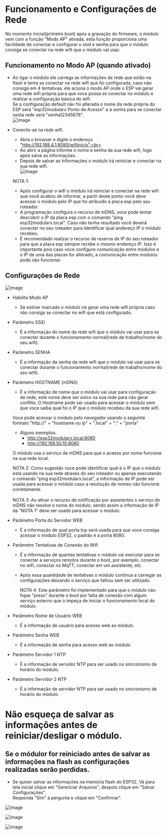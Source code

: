 # Funcionamento e Configurações de Rede

No momento inicial(primeiro boot) após a gravação do firmware, o módulo vem com a função "Modo AP" ativada, esta função proporciona uma facilidade de conectar e configurar o ssid e senha para que o módulo consiga se conectar na rede wifi que o módulo vai usar.<br>

## Funcionamento no Modo AP (quando ativado)
- Ao ligar o módulo ele carrega as informações de rede que estão na flash e tenta se conectar na rede wifi que foi configurada, caso não consiga em 4 tentativas, ele aciona o modo AP onde o ESP vai gerar uma rede wifi própria para que voce possa se conectar no módulo e realizar a configuração básica do wifi.<br>
Se a configuração default não foi alterada o nome da rede própria do ESP será "esp32modularx Ponto de Acesso" e a senha para se conectar nesta rede será "senha12345678".<br>
![image](https://github.com/rede-analista/smcr/blob/develop/manual/telas/c_wifi_inicial_t1.png)

- Conecte-se na rede wifi.<br>
  - Abra o browser e digite o endereço "http://192.168.4.1:8080/wifiinicio".<br>
  - Ao abrir a página informe o nome e senha da sua rede wifi, logo após salve as informações.<br>
  - Depois de salvar as informações o módulo irá reiniciar e conectar na sua rede wifi.<br>
![image](https://github.com/rede-analista/smcr/blob/develop/manual/telas/c_wifi_inicial_t2.png)  

  NOTA 1:
  - Após configurar o wifi o módulo irá reiniciar e conectar na rede wifi que você acabou de informar, a partir deste ponto você deve acessar o módulo pelo IP que foi atribuído à placa esp pelo seu roteador.<br>
  - A programação configura o recurso de mDNS, voce pode tentar descobrir o IP da placa esp com o comando "ping esp32modularx.local". Caso não tenha resultado você deverá conectar no seu roteador para identificar qual andereço IP o módulo recebeu.<br>
  - É recomendado realizar o recurso de reserva de IP do seu roteador para que a placa esp sempre recebe o mesmo endereço IP. Isso é importante pois caso voce configure comunicação entre módulos e o IP de uma das placas for alterado, a comunicação entre módulos pode não funcionar.



## Configurações de Rede
![image](https://github.com/rede-analista/smcr/blob/develop/manual/telas/c_wifi_t1.png) 

- Habilita Modo AP
  - Se estiver marcado o módulo irá gerar uma rede wifi própria caso não consiga se conectar no wifi que está configurado.

- Parâmetro SSID
  - É a informação do nome da rede wifi que o módulo vai usar para se conectar durante o funcionamento normal(rede de trabalho/nome do seu wifi).
    
- Parâmetro SENHA
  - É a informação da senha da rede wifi que o módulo vai usar para se conectar durante o funcionamento normal(rede de trabalho/nome do seu wifi).
    
- Parâmetro HOSTNAME  (mDNS)
  - É a informação de nome que o módulo vai usar para configuração de rede, este nome deve ser único na sua rede para não gerar conflito. O Hostname pode ser usado para acessar o módulo sem que voce saiba qual foi o IP que o módulo recebeu da sua rede wifi.<br>

  Voce pode acessar o módulo pelo navegador usando o seguinte formato "http://" + "hostname ou ip" + ".local" + ":" + "porta"<br>
  - Alguns exemplos:
    - http://esp32modularx.local:8080
    - http://192.168.50.10:8080

  O módulo usa o serviço de mDNS para que o acesso por nome funcione na sua rede local.

  NOTA 2: Como sugestão voce pode identificar qual é o IP que o módulo está usando na sua rede atraves do seu roteador ou apenas executando o comando "ping esp32modularx.local", a informação de IP pode ser usada para acessar o módulo caso a resolução de nomes não funcione corretamente.<br><br>
  NOTA 3: Ao ativar o recurso de notificação por assistentes o serviço de mDNS não resolve o nome do módulo, sendo assim a informação de IP da "NOTA 1" deve ser usado para acessar o módulo.

- Parâmetro Porta do Servidor WEB
  - É a informação de qual porta tcp será usada para que voce consiga acessar o módulo ESP32, o padrão é a porta 8080.<br>

- Parâmetro Tentativas de Conexão do Wifi
  - É a informação de quantas tentativas o módulo vai executar para se conectar a serviços remotos durante o boot, por exemplo, conectar no wifi, conectar no MqTT, conectar em um assistente, etc. <br>
  - Após essa quantidade de tentativas o módulo continua a carregar as configurações deixando o serviço que falhou sem ser utilizado.<br>

    NOTA 4: Este parâmetro foi implementado para que o módulo não fique "preso" durante o boot por falta de conexão com algum serviço externo que o impeça de iniciar o funcionamento local do módulo.

- Parâmetro Nome de Usuário WEB
  - É a informação de usuário para acesso web ao módulo. <br>

- Parâmetro Senha WEB
  - É a informação de senha para acesso web ao módulo. <br>

- Parâmetro Servidor 1 NTP
  - É a informação de servidor NTP para ser usado no sincronismo de horário do módulo.

- Parâmetro Servidor 2 NTP
  - É a informação de servidor NTP para ser usado no sincronismo de horário do módulo.



# Não esqueça de salvar as informações antes de reiniciar/desligar o módulo.
## Se o módulor for reiniciado antes de salvar as informações na flash as configurações realizadas serão perdidas.

- Se quiser salvar as informações na memória flash do ESP32, Vá para tela inicial clique em "Gerenciar Arquivos", despois clique em "Salvar Configurações".<br>
  Responda "Sim" à pergunta e clique em "Confirmar".<br>
  
![image](https://github.com/rede-analista/smcr/blob/develop/manual/telas/t_salvar_t1.png)

![image](https://github.com/rede-analista/smcr/blob/develop/manual/telas/t_salvar_t2.png)

![image](https://github.com/rede-analista/smcr/blob/develop/manual/telas/t_salvar_t3.png)

